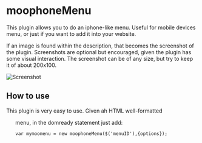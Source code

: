 moophoneMenu
===========

This plugin allows you to do an iphone-like menu. Useful for mobile devices menu, or just if you want to add it into your website.

If an image is found within the description, that becomes the screenshot of the plugin. Screenshots are optional but encouraged, given the plugin has some visual interaction. The screenshot can be of any size, but try to keep it of about 200x100.

![Screenshot](http://www.steweb.it/moophoneMenu/schreenshots/1.png)

How to use
----------

This plugin is very easy to use. Given ah HTML well-formatted <ul> menu, in the domready statement just add:
    
    var mymoomenu = new moophoneMenu($('menuID'),{options});
